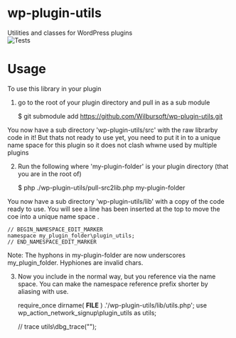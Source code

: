 # wp-plugin-utils
Utilities and classes for WordPress plugins \
![Tests](https://github.com/Wilbursoft/wp-plugin-utils/workflows/Tests/badge.svg)

# Usage

To use this library in your plugin

1) go to the root of your plugin directory and pull in as a sub module 

    $ git submodule add https://github.com/Wilbursoft/wp-plugin-utils.git
    
You now have a sub directory 'wp-plugin-utils/src' with the raw librarby code in it!
But thats not ready to use yet, you need to put it in to a unique name space for this plugin so 
it does not clash whwne used by multiple plugins 

2) Run the following where 'my-plugin-folder' is your plugin directory (that you are in the root of) 

    $ php ./wp-plugin-utils/pull-src2lib.php my-plugin-folder

You now have a sub directory 'wp-plugin-utils/lib' with a copy of the code ready to use. 
You will see a line has been inserted at the top to move the coe into a unique name space .

    // BEGIN_NAMESPACE_EDIT_MARKER
    namespace my_plugin_folder\plugin_utils; 
    // END_NAMESPACE_EDIT_MARKER

Note: The hyphons in my-plugin-folder are now underscores my_plugin_folder. Hyphiones are invalid chars. 

3) Now you include in the normal way, but you reference via the name space. 
You can make the namespace reference prefix shorter by aliasing with use.

    require_once dirname( __FILE__ ) .'/wp-plugin-utils/lib/utils.php';
    use wp_action_network_signup\plugin_utils as utils;
    
    // trace
    utils\dbg_trace("");
